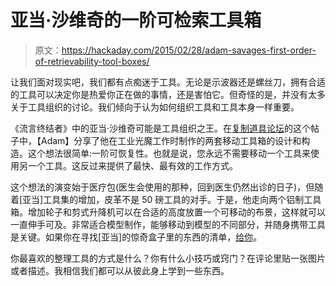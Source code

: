 # 亚当·沙维奇的一阶可检索工具箱

> 原文：<https://hackaday.com/2015/02/28/adam-savages-first-order-of-retrievability-tool-boxes/>

让我们面对现实吧，我们都有点痴迷于工具。无论是示波器还是螺丝刀，拥有合适的工具可以决定你是热爱你正在做的事情，还是害怕它。但奇怪的是，并没有太多关于工具组织的讨论。我们倾向于认为如何组织工具和工具本身一样重要。

《流言终结者》中的亚当·沙维奇可能是工具组织之王。在[复制道具论坛](http://www.therpf.com/f9/adam-savages-mythbusters-toolbox-78239/)的这个帖子中，【Adam】分享了他在工业光魔工作时制作的两套移动工具箱的设计和构造。这个想法很简单:一阶可恢复性。也就是说，您永远不需要移动一个工具来使用另一个工具。这反过来提供了最快、最有效的工作方式。

这个想法的演变始于医疗包(医生会使用的那种，回到医生仍然出诊的日子)，但随着[亚当]工具集的增加，皮革不是 50 磅工具的对手。于是，他走向两个铝制工具箱。增加轮子和剪式升降机可以在合适的高度放置一个可移动的布景，这样就可以一直伸手可及。非常适合模型制作，能够移动到模型的不同部分，并随身携带工具是关键。如果你在寻找[亚当]的惊奇盒子里的东西的清单，[给你](http://www.therpf.com/showthread.php?t=78239&page=2&p=1137354&viewfull=1#post1137354)。

你最喜欢的整理工具的方式是什么？你有什么小技巧或窍门？在评论里贴一张图片或者描述。我相信我们都可以从彼此身上学到一些东西。